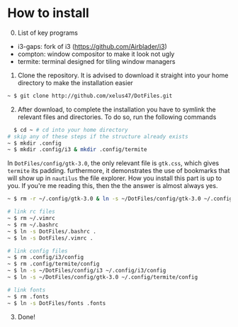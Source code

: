 # How to install

0. List of key programs
- i3-gaps: fork of i3 (https://github.com/Airblader/i3)
- compton: window compositor to make it look not ugly
- termite: terminal designed for tiling window managers

1. Clone the repository. It is advised to download it straight into your home directory to make the installation easier
```bash
~ $ git clone http://github.com/xelus47/DotFiles.git
```

2. After download, to complete the installation you have to symlink the relevant files and directories. To do so, run the following commands
```bash
  $ cd ~ # cd into your home directory
# skip any of these steps if the structure already exists
~ $ mkdir .config
~ $ mkdir .config/i3 & mkdir .config/termite
```
In `DotFiles/config/gtk-3.0`, the only relevant file is
`gtk.css`, which gives `termite` its padding.
furthermore, it demonstrates the use of bookmarks that will
show up in `nautilus` the file explorer. How you install
this part is up to you. If you're me reading this, then the
the answer is almost always yes.
```bash
~ $ rm -r ~/.config/gtk-3.0 & ln -s ~/DotFiles/config/gtk-3.0 ~/.config/

# link rc files
~ $ rm ~/.vimrc
~ $ rm ~/.bashrc
~ $ ln -s DotFiles/.bashrc .
~ $ ln -s DotFiles/.vimrc .

# link config files
~ $ rm .config/i3/config
~ $ rm .config/termite/config 
~ $ ln -s ~/DotFiles/config/i3 ~/.config/i3/config
~ $ ln -s ~/DotFiles/config/gtk-3.0 ~/.config/termite/config

# link fonts
~ $ rm .fonts
~ $ ln -s DotFiles/fonts .fonts
```

3. Done!

